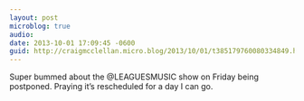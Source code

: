 ```yaml
---
layout: post
microblog: true
audio: 
date: 2013-10-01 17:09:45 -0600
guid: http://craigmcclellan.micro.blog/2013/10/01/t385179760080334849.html
---
```

Super bummed about the @LEAGUESMUSIC show on Friday being postponed. Praying it’s rescheduled for a day I can go.
